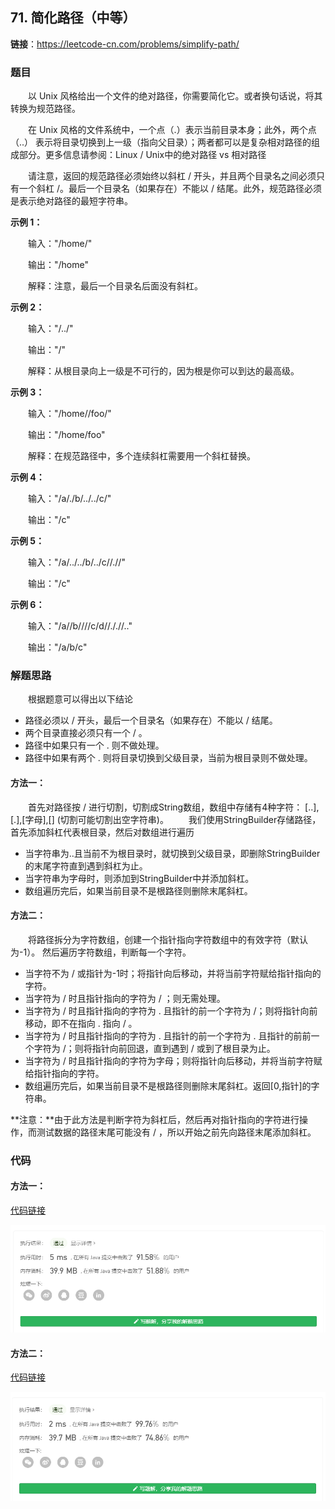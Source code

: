 ## 71. 简化路径（中等）

**链接**：https://leetcode-cn.com/problems/simplify-path/

### 题目


&emsp;&emsp;以 Unix 风格给出一个文件的绝对路径，你需要简化它。或者换句话说，将其转换为规范路径。

&emsp;&emsp;在 Unix 风格的文件系统中，一个点（.）表示当前目录本身；此外，两个点 （..） 表示将目录切换到上一级（指向父目录）；两者都可以是复杂相对路径的组成部分。更多信息请参阅：Linux / Unix中的绝对路径 vs 相对路径

&emsp;&emsp;请注意，返回的规范路径必须始终以斜杠 / 开头，并且两个目录名之间必须只有一个斜杠 /。最后一个目录名（如果存在）不能以 / 结尾。此外，规范路径必须是表示绝对路径的最短字符串。

**示例 1：**

&emsp;&emsp;输入："/home/"

&emsp;&emsp;输出："/home"

&emsp;&emsp;解释：注意，最后一个目录名后面没有斜杠。

**示例 2：**

&emsp;&emsp;输入："/../"

&emsp;&emsp;输出："/"

&emsp;&emsp;解释：从根目录向上一级是不可行的，因为根是你可以到达的最高级。

**示例 3：**

&emsp;&emsp;输入："/home//foo/"

&emsp;&emsp;输出："/home/foo"

&emsp;&emsp;解释：在规范路径中，多个连续斜杠需要用一个斜杠替换。

**示例 4：**

&emsp;&emsp;输入："/a/./b/../../c/"

&emsp;&emsp;输出："/c"

**示例 5：**

&emsp;&emsp;输入："/a/../../b/../c//.//"

&emsp;&emsp;输出："/c"

**示例 6：**

&emsp;&emsp;输入："/a//b////c/d//././/.."

&emsp;&emsp;输出："/a/b/c"



### 解题思路

&emsp;&emsp;根据题意可以得出以下结论

* 路径必须以 / 开头，最后一个目录名（如果存在）不能以 / 结尾。
* 两个目录直接必须只有一个  / 。
* 路径中如果只有一个 . 则不做处理。
* 路径中如果有两个 . 则将目录切换到父级目录，当前为根目录则不做处理。

#### 方法一：

&emsp;&emsp;首先对路径按 / 进行切割，切割成String数组，数组中存储有4种字符：
[..],[.],[字母],[] (切割可能切割出空字符串)。
&emsp;&emsp;我们使用StringBuilder存储路径，首先添加斜杠代表根目录，然后对数组进行遍历

* 当字符串为..且当前不为根目录时，就切换到父级目录，即删除StringBuilder的末尾字符直到遇到斜杠为止。
* 当字符串为字母时，则添加到StringBuilder中并添加斜杠。
* 数组遍历完后，如果当前目录不是根路径则删除末尾斜杠。


#### 方法二：

&emsp;&emsp;将路径拆分为字符数组，创建一个指针指向字符数组中的有效字符（默认为-1）。
然后遍历字符数组，判断每一个字符。

* 当字符不为 / 或指针为-1时；将指针向后移动，并将当前字符赋给指针指向的字符。
* 当字符为 / 时且指针指向的字符为 / ；则无需处理。
* 当字符为 / 时且指针指向的字符为 . 且指针的前一个字符为 /；则将指针向前移动，即不在指向 . 指向 / 。
* 当字符为 / 时且指针指向的字符为 . 且指针的前一个字符为 . 且指针的前前一个字符为 /；则将指针向前回退，直到遇到 / 或到了根目录为止。
* 当字符为 / 时且指针指向的字符为字母；则将指针向后移动，并将当前字符赋给指针指向的字符。
* 数组遍历完后，如果当前目录不是根路径则删除末尾斜杠。返回[0,指针]的字符串。

**注意：**由于此方法是判断字符为斜杠后，然后再对指针指向的字符进行操作，而测试数据的路径末尾可能没有 / ，所以开始之前先向路径末尾添加斜杠。

### 代码

#### 方法一：

[代码链接](Solution1.java)

![提交记录](71(1).png)

#### 方法二：

[代码链接](Solution2.java)

![提交记录](71(2).png)
